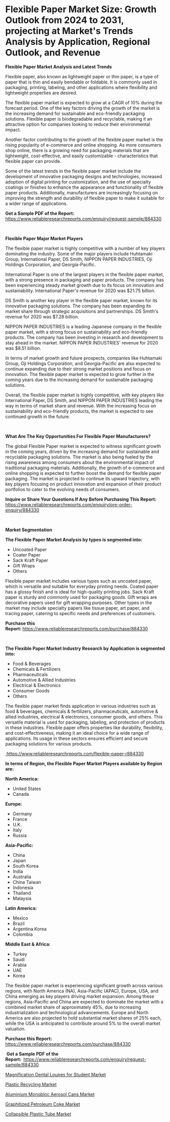 <p><h1>Flexible Paper Market Size: Growth Outlook from 2024 to 2031, projecting at Market's Trends Analysis by Application, Regional Outlook, and Revenue</h1></p><p><strong>Flexible Paper Market Analysis and Latest Trends</strong></p>
<p><p>Flexible paper, also known as lightweight paper or thin paper, is a type of paper that is thin and easily bendable or foldable. It is commonly used in packaging, printing, labeling, and other applications where flexibility and lightweight properties are desired.</p><p>The flexible paper market is expected to grow at a CAGR of 10% during the forecast period. One of the key factors driving the growth of the market is the increasing demand for sustainable and eco-friendly packaging solutions. Flexible paper is biodegradable and recyclable, making it an attractive option for companies looking to reduce their environmental impact.</p><p>Another factor contributing to the growth of the flexible paper market is the rising popularity of e-commerce and online shopping. As more consumers shop online, there is a growing need for packaging materials that are lightweight, cost-effective, and easily customizable - characteristics that flexible paper can provide.</p><p>Some of the latest trends in the flexible paper market include the development of innovative packaging designs and technologies, increased adoption of digital printing for customization, and the use of specialty coatings or finishes to enhance the appearance and functionality of flexible paper products. Additionally, manufacturers are increasingly focusing on improving the strength and durability of flexible paper to make it suitable for a wider range of applications.</p></p>
<p><strong>Get a Sample PDF of the Report:&nbsp;</strong> <a href="https://www.reliableresearchreports.com/enquiry/request-sample/884330">https://www.reliableresearchreports.com/enquiry/request-sample/884330</a></p>
<p>&nbsp;</p>
<p><strong>Flexible Paper Major Market Players</strong></p>
<p><p>The flexible paper market is highly competitive with a number of key players dominating the industry. Some of the major players include Huhtamaki Group, International Paper, DS Smith, NIPPON PAPER INDUSTRIES, Oji Holdings Corporation, and Georgia-Pacific.</p><p>International Paper is one of the largest players in the flexible paper market, with a strong presence in packaging and paper products. The company has been experiencing steady market growth due to its focus on innovation and sustainability. International Paper's revenue for 2020 was $21.75 billion.</p><p>DS Smith is another key player in the flexible paper market, known for its innovative packaging solutions. The company has been expanding its market share through strategic acquisitions and partnerships. DS Smith's revenue for 2020 was $7.28 billion.</p><p>NIPPON PAPER INDUSTRIES is a leading Japanese company in the flexible paper market, with a strong focus on sustainability and eco-friendly products. The company has been investing in research and development to stay ahead in the market. NIPPON PAPER INDUSTRIES' revenue for 2020 was $8.51 billion.</p><p>In terms of market growth and future prospects, companies like Huhtamaki Group, Oji Holdings Corporation, and Georgia-Pacific are also expected to continue expanding due to their strong market positions and focus on innovation. The flexible paper market is expected to grow further in the coming years due to the increasing demand for sustainable packaging solutions.</p><p>Overall, the flexible paper market is highly competitive, with key players like International Paper, DS Smith, and NIPPON PAPER INDUSTRIES leading the way in terms of market share and revenue. With the increasing focus on sustainability and eco-friendly products, the market is expected to see continued growth in the future.</p></p>
<p>&nbsp;</p>
<p><strong>What Are The Key Opportunities For Flexible Paper Manufacturers?</strong></p>
<p><p>The global Flexible Paper market is expected to witness significant growth in the coming years, driven by the increasing demand for sustainable and recyclable packaging solutions. The market is also being fueled by the rising awareness among consumers about the environmental impact of traditional packaging materials. Additionally, the growth of e-commerce and online shopping is expected to further boost the demand for flexible paper packaging. The market is projected to continue its upward trajectory, with key players focusing on product innovation and expansion of their product portfolios to cater to the evolving needs of consumers.</p></p>
<p><strong>Inquire or Share Your Questions If Any Before Purchasing This Report:</strong> <a href="https://www.reliableresearchreports.com/enquiry/pre-order-enquiry/884330">https://www.reliableresearchreports.com/enquiry/pre-order-enquiry/884330</a></p>
<p>&nbsp;</p>
<p><strong>Market Segmentation</strong></p>
<p><strong>The Flexible Paper Market Analysis by types is segmented into:</strong></p>
<p><ul><li>Uncoated Paper</li><li>Coater Paper</li><li>Sack Kraft Paper</li><li>Gift Wraps</li><li>Others</li></ul></p>
<p><p>Flexible paper market includes various types such as uncoated paper, which is versatile and suitable for everyday printing needs. Coated paper has a glossy finish and is ideal for high-quality printing jobs. Sack Kraft paper is sturdy and commonly used for packaging goods. Gift wraps are decorative papers used for gift wrapping purposes. Other types in the market may include specialty papers like tissue paper, art paper, and tracing paper, catering to specific needs and preferences of customers.</p></p>
<p><strong>Purchase this Report:&nbsp;</strong><a href="https://www.reliableresearchreports.com/purchase/884330">https://www.reliableresearchreports.com/purchase/884330</a></p>
<p>&nbsp;</p>
<p><strong>The Flexible Paper Market Industry Research by Application is segmented into:</strong></p>
<p><ul><li>Food & Beverages</li><li>Chemicals & Fertilizers</li><li>Pharmaceuticals</li><li>Automotive & Allied Industries</li><li>Electrical & Electronics</li><li>Consumer Goods</li><li>Others</li></ul></p>
<p><p>The flexible paper market finds application in various industries such as food & beverages, chemicals & fertilizers, pharmaceuticals, automotive & allied industries, electrical & electronics, consumer goods, and others. This versatile material is used for packaging, labeling, and protection of products in these industries. Flexible paper offers properties like durability, flexibility, and cost-effectiveness, making it an ideal choice for a wide range of applications. Its usage in these sectors ensures efficient and secure packaging solutions for various products.</p></p>
<p><a href="https://www.reliableresearchreports.com/flexible-paper-r884330">&nbsp;https://www.reliableresearchreports.com/flexible-paper-r884330</a></p>
<p><strong>In terms of Region, the Flexible Paper Market Players available by Region are:</strong></p>
<p>
    <p> <strong> North America: </strong>
        <ul>
            <li>United States</li>
            <li>Canada</li>
        </ul>
        </p> 
    <p> <strong> Europe: </strong>
        <ul>
            <li>Germany</li>
            <li>France</li>
            <li>U.K.</li>
            <li>Italy</li>
            <li>Russia</li>
        </ul>
        </p> 
    <p> <strong> Asia-Pacific: </strong>
        <ul>
            <li>China</li>
            <li>Japan</li>
            <li>South Korea</li>
            <li>India</li>
            <li>Australia</li>
            <li>China Taiwan</li>
            <li>Indonesia</li>
            <li>Thailand</li>
            <li>Malaysia</li>
        </ul>
        </p> 
    <p> <strong> Latin America: </strong>
        <ul>
            <li>Mexico</li>
            <li>Brazil</li>
            <li>Argentina Korea</li>
            <li>Colombia</li>
        </ul>
        </p> 
    <p> <strong> Middle East & Africa: </strong>
        <ul>
            <li>Turkey</li>
            <li>Saudi</li>
            <li>Arabia</li>
            <li>UAE</li>
            <li>Korea</li>
        </ul>
    </p>
    </p>
<p><p>The flexible paper market is experiencing significant growth across various regions, with North America (NA), Asia-Pacific (APAC), Europe, USA, and China emerging as key players driving market expansion. Among these regions, Asia-Pacific and China are expected to dominate the market with a combined market share of approximately 45%, due to increasing industrialization and technological advancements. Europe and North America are also projected to hold substantial market shares of 25% each, while the USA is anticipated to contribute around 5% to the overall market valuation.</p></p>
<p><strong>Purchase this Report: </strong><a href="https://www.reliableresearchreports.com/purchase/884330">https://www.reliableresearchreports.com/purchase/884330</a></p>
<p>&nbsp;<strong>Get a Sample PDF of the Report:&nbsp;&nbsp;</strong><a href="https://www.reliableresearchreports.com/enquiry/request-sample/884330">https://www.reliableresearchreports.com/enquiry/request-sample/884330</a></p>
<p><strong></strong></p>
<p><p><a href="https://medium.com/@akshatreportprime/magnification-dental-loupes-for-student-market-size-share-trends-analysis-report-by-end-use-027cdcb3cd82">Magnification Dental Loupes for Student Market</a></p><p><a href="https://www.linkedin.com/pulse/plastic-recycling-market-size-share-analysis-growth-trends-9qlic">Plastic Recycling Market</a></p><p><a href="https://issuu.com/reportprime-2/docs/aluminium-monobloc-aerosol-cans-market-size-2030.p">Aluminium Monobloc Aerosol Cans Market</a></p><p><a href="https://github.com/gulaimolin/Market-Research-Report-List-5/blob/main/graphitized-petroleum-coke-market.md">Graphitized Petroleum Coke Market</a></p><p><a href="https://issuu.com/reportprime-2/docs/collapsible-plastic-tube-market-size-2030.pptx">Collapsible Plastic Tube Market</a></p></p>
